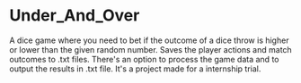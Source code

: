 # Under_And_Over
A dice game where you need to bet if the outcome of a dice throw is higher or lower than the given random number.
Saves the player actions and match outcomes to .txt files. There's an option to process the game data and to output the results in .txt file.
It's a project made for a internship trial.
